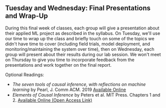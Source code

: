 
## Tuesday and Wednesday: Final Presentations and Wrap-Up
During this final week of classes, each group will give a presentation about their applied ML project as described in the syllabus. On Tuesday, we'll use our time to wrap up the class and briefly touch on some of the topics we didn't have time to cover (including field trials, model deployment, and monitoring/maintaining the system over time), then on Wednesday, each group will present about their results during our lab session. We won't meet on Thursday to give you time to incorporate feedback from the presentations and work together on the final report.

Optional Readings:
- *The seven tools of causal inference, with reflections on machine learning* by Pearl, J. Comm ACM. 2019 [Available Online](PearlCausality.pdf)
- *Elements of Causal Inference* by Peters et al. MIT Press. Chapters 1 and 2. [Available Online (Open Access Link)](https://mitpress.mit.edu/books/elements-causal-inference)
